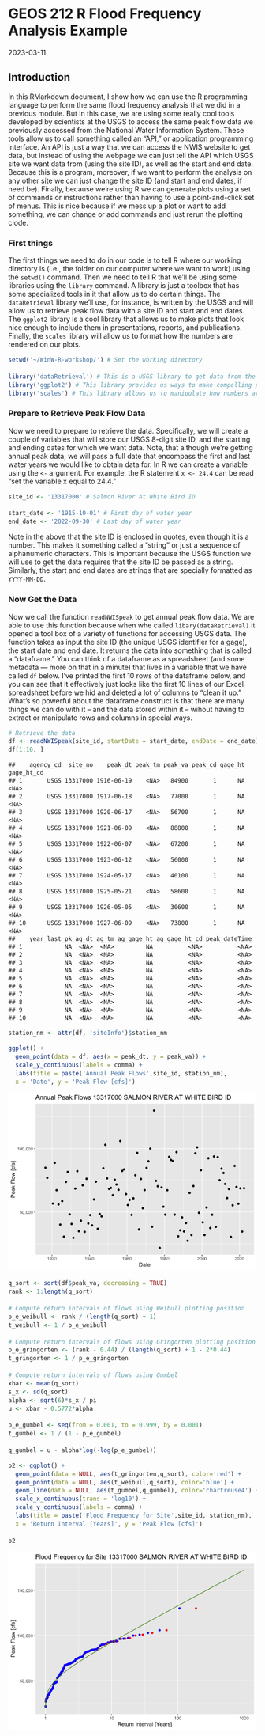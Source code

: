 GEOS 212 R Flood Frequency Analysis Example
================
2023-03-11

## Introduction

In this RMarkdown document, I show how we can use the R programming
language to perform the same flood frequency analysis that we did in a
previous module. But in this case, we are using some really cool tools
developed by scientists at the USGS to access the same peak flow data we
previously accessed from the National Water Information System. These
tools allow us to call something called an “API,” or application
programming interface. An API is just a way that we can access the NWIS
website to get data, but instead of using the webpage we can just tell
the API which USGS site we want data from (using the site ID), as well
as the start and end date. Because this is a program, moreover, if we
want to perform the analysis on any other site we can just change the
site ID (and start and end dates, if need be). Finally, because we’re
using R we can generate plots using a set of commands or instructions
rather than having to use a point-and-click set of menus. This is nice
because if we mess up a plot or want to add something, we can change or
add commands and just rerun the plotting clode.

### First things

The first things we need to do in our code is to tell R where our
working directory is (i.e., the folder on our computer where we want to
work) using the `setwd()` command. Then we need to tell R that we’ll be
using some libraries using the `library` command. A library is just a
toolbox that has some specialized tools in it that allow us to do
certain things. The `dataRetrieval` library we’ll use, for instance, is
written by the USGS and will allow us to retrieve peak flow data with a
site ID and start and end dates. The `ggplot2` library is a cool library
that allows us to make plots that look nice enough to include them in
presentations, reports, and publications. Finally, the `scales` library
will allow us to format how the numbers are rendered on our plots.

``` r
setwd('~/WinW-R-workshop/') # Set the working directory

library('dataRetrieval') # This is a USGS library to get data from the NWIS website
library('ggplot2') # This library provides us ways to make compelling plots
library('scales') # This library allows us to manipulate how numbers are shown on our plots
```

### Prepare to Retrieve Peak Flow Data

Now we need to prepare to retrieve the data. Specifically, we will
create a couple of variables that will store our USGS 8-digit site ID,
and the starting and ending dates for which we want data. Note, that
although we’re getting annual peak data, we will pass a full date that
encompass the first and last water years we would like to obtain data
for. In R we can create a variable using the `<-` argument. For example,
the R statement `x <- 24.4` can be read “set the variable x equal to
24.4.”

``` r
site_id <- '13317000' # Salmon River At White Bird ID

start_date <- '1915-10-01' # First day of water year
end_date <- '2022-09-30' # Last day of water year
```

Note in the above that the site ID is enclosed in quotes, even though it
is a number. This makes it something called a “string” or just a
sequence of alphanumeric characters. This is important because the USGS
function we will use to get the data requires that the site ID be passed
as a string. Similarly, the start and end dates are strings that are
specially formatted as `YYYY-MM-DD`.

### Now Get the Data

Now we call the function `readNWISpeak` to get annual peak flow data. We
are able to use this function because when whe called
`libary(dataRetrieval)` it opened a tool box of a variety of functions
for accessing USGS data. The function takes as input the site ID (the
unique USGS identifier for a gage), the start date and end date. It
returns the data into something that is called a “dataframe.” You can
think of a dataframe as a spreadsheet (and some metadata — more on that
in a minute) that lives in a variable that we have called `df` below.
I’ve printed the first 10 rows of the dataframe below, and you can see
that it effectively just looks like the first 10 lines of our Excel
spreadsheet before we hid and deleted a lot of columns to “clean it up.”
What’s so powerful about the dataframe construct is that there are many
things we can do with it – and the data stored within it – wihout having
to extract or manipulate rows and columns in special ways.

``` r
# Retrieve the data
df <- readNWISpeak(site_id, startDate = start_date, endDate = end_date)
df[1:10, ]
```

    ##    agency_cd  site_no    peak_dt peak_tm peak_va peak_cd gage_ht gage_ht_cd
    ## 1       USGS 13317000 1916-06-19    <NA>   84900       1      NA       <NA>
    ## 2       USGS 13317000 1917-06-18    <NA>   77000       1      NA       <NA>
    ## 3       USGS 13317000 1920-06-17    <NA>   56700       1      NA       <NA>
    ## 4       USGS 13317000 1921-06-09    <NA>   88800       1      NA       <NA>
    ## 5       USGS 13317000 1922-06-07    <NA>   67200       1      NA       <NA>
    ## 6       USGS 13317000 1923-06-12    <NA>   56000       1      NA       <NA>
    ## 7       USGS 13317000 1924-05-17    <NA>   40100       1      NA       <NA>
    ## 8       USGS 13317000 1925-05-21    <NA>   58600       1      NA       <NA>
    ## 9       USGS 13317000 1926-05-05    <NA>   30600       1      NA       <NA>
    ## 10      USGS 13317000 1927-06-09    <NA>   73800       1      NA       <NA>
    ##    year_last_pk ag_dt ag_tm ag_gage_ht ag_gage_ht_cd peak_dateTime
    ## 1            NA  <NA>  <NA>         NA          <NA>          <NA>
    ## 2            NA  <NA>  <NA>         NA          <NA>          <NA>
    ## 3            NA  <NA>  <NA>         NA          <NA>          <NA>
    ## 4            NA  <NA>  <NA>         NA          <NA>          <NA>
    ## 5            NA  <NA>  <NA>         NA          <NA>          <NA>
    ## 6            NA  <NA>  <NA>         NA          <NA>          <NA>
    ## 7            NA  <NA>  <NA>         NA          <NA>          <NA>
    ## 8            NA  <NA>  <NA>         NA          <NA>          <NA>
    ## 9            NA  <NA>  <NA>         NA          <NA>          <NA>
    ## 10           NA  <NA>  <NA>         NA          <NA>          <NA>

``` r
station_nm <- attr(df, 'siteInfo')$station_nm
```

``` r
ggplot() + 
  geom_point(data = df, aes(x = peak_dt, y = peak_va)) +
  scale_y_continuous(labels = comma) +
  labs(title = paste('Annual Peak Flows',site_id, station_nm), 
  x = 'Date', y = 'Peak Flow [cfs]')
```

![](FloodFrequencyAnalysis_Ex_files/figure-gfm/plot_peak_flows-1.png)<!-- -->

``` r
q_sort <- sort(df$peak_va, decreasing = TRUE)
rank <- 1:length(q_sort)

# Compute return intervals of flows using Weibull plotting position
p_e_weibull <- rank / (length(q_sort) + 1)
t_weibull <- 1 / p_e_weibull

# Compute return intervals of flows using Gringorten plotting position
p_e_gringorten <- (rank - 0.44) / (length(q_sort) + 1 - 2*0.44)
t_gringorten <- 1 / p_e_gringorten

# Compute return intervals of flows using Gumbel
xbar <- mean(q_sort)
s_x <- sd(q_sort)
alpha <- sqrt(6)*s_x / pi
u <- xbar - 0.5772*alpha

p_e_gumbel <- seq(from = 0.001, to = 0.999, by = 0.001)
t_gumbel <- 1 / (1 - p_e_gumbel)

q_gumbel = u - alpha*log(-log(p_e_gumbel)) 
```

``` r
p2 <- ggplot() + 
  geom_point(data = NULL, aes(t_gringorten,q_sort), color='red') + 
  geom_point(data = NULL, aes(t_weibull,q_sort), color='blue') + 
  geom_line(data = NULL, aes(t_gumbel,q_gumbel), color='chartreuse4') +
  scale_x_continuous(trans = 'log10') + 
  scale_y_continuous(labels = comma) +
  labs(title = paste('Flood Frequency for Site',site_id, station_nm), 
  x = 'Return Interval [Years]', y = 'Peak Flow [cfs]')

p2
```

![](FloodFrequencyAnalysis_Ex_files/figure-gfm/plot_results-1.png)<!-- -->
